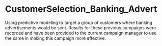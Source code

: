 # CustomerSelection_Banking_Advert
Using predictive modeling to target a group of customers where banking advertisements would be sent. Results for these previous campaigns were recorded and have been provided to the current campaign manager to use the same in making this campaign more effective. 

